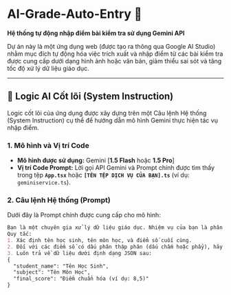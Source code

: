 # AI-Grade-Auto-Entry 🤖

**Hệ thống tự động nhập điểm bài kiểm tra sử dụng Gemini API**

Dự án này là một ứng dụng web (được tạo ra thông qua Google AI Studio) nhằm mục đích tự động hóa việc trích xuất và nhập điểm từ các bài kiểm tra được cung cấp dưới dạng hình ảnh hoặc văn bản, giảm thiểu sai sót và tăng tốc độ xử lý dữ liệu giáo dục.

---

## 🧠 Logic AI Cốt lõi (System Instruction)

Logic cốt lõi của ứng dụng được xây dựng trên một Câu lệnh Hệ thống (System Instruction) cụ thể để hướng dẫn mô hình Gemini thực hiện tác vụ nhập điểm.

### 1. Mô hình và Vị trí Code

* **Mô hình được sử dụng:** Gemini [**1.5 Flash** hoặc **1.5 Pro**]
* **Vị trí Code Prompt:** Lời gọi API Gemini và Prompt chính được tìm thấy trong tệp **`App.tsx`** hoặc **`[TÊN TỆP DỊCH VỤ CỦA BẠN].ts`** (ví dụ: `geminiservice.ts`).

### 2. Câu lệnh Hệ thống (Prompt)

Dưới đây là Prompt chính được cung cấp cho mô hình:

```markdown
Bạn là một chuyên gia xử lý dữ liệu giáo dục. Nhiệm vụ của bạn là phân tích dữ liệu bài kiểm tra được cung cấp và trích xuất điểm số, sau đó chuyển đổi chúng thành định dạng JSON tiêu chuẩn.
Quy tắc:
1. Xác định tên học sinh, tên môn học, và điểm số cuối cùng.
2. Đối với các điểm số có dấu phân thập phân (dấu chấm hoặc phẩy), hãy chuyển đổi thành dấu phẩy (,) để chuẩn hóa cho Microsoft Excel.
3. Luôn trả về dữ liệu dưới định dạng JSON sau:
{
  "student_name": "Tên Học Sinh",
  "subject": "Tên Môn Học",
  "final_score": "Điểm chuẩn hóa (ví dụ: 8,5)"
}
